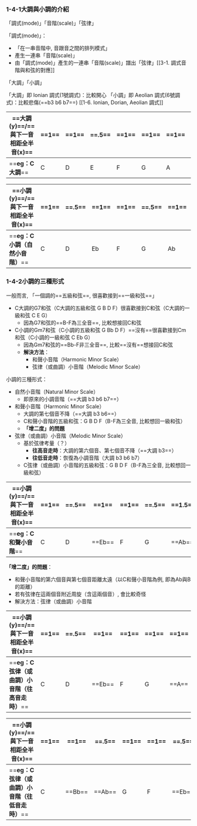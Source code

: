 
### 1-4-1大調與小調的介紹

「調式(mode)」「音階(scale)」「弦律」

「調式(mode)」：
- 「在一串音階中, 音跟音之間的排列模式」
- 產生一連串「音階(scale)」
- 由「調式(mode)」產生的一連串「音階(scale)」譜出「弦律」[[3-1. 調式音階與和弦的對應]]

「大調」「小調」

「大調」即 Ionian 調式(1號調式)：比較開心
「小調」即 Aeolian 調式(6號調式)：比較悲傷(==b3 b6 b7==)
[[1-6. Ionian, Dorian, Aeolian 調式]]

| ==**大調(y)**==/==**與下一音相距全半音(x)**== | ==**1**== | ==**1**== | ==**.5**== | ==**1**== | ==**1**== | ==**1**== | ==**.5**== |     |
| ---------------------------------- | --------- | --------- | ---------- | --------- | --------- | --------- | ---------- | --- |
| ==**eg：C大調**==                     | C         | D         | E          | F         | G         | A         | B          | C   |

| ==**小調(y)**==/==**與下一音相距全半音(x)**== | ==**1**== | ==**.5**== | ==**1**== | ==**1**== | ==**.5**== | ==**1**== | ==**1**== |     |
| ---------------------------------- | --------- | ---------- | --------- | --------- | ---------- | --------- | --------- | --- |
| ==**eg：C小調（自然小音階）**==              | C         | D          | Eb        | F         | G          | Ab        | Bb        | C   |


### 1-4-2小調的三種形式

一般而言, 「一個調的==五級和弦==, 很喜歡接到==一級和弦==」
- C大調的G7和弦（C大調的五級和弦 G B D F）很喜歡接到C和弦（C大調的一級和弦 C E G）
	- 因為G7和弦的==B-F為三全音==, 比較想接回C和弦
- C小調的Gm7和弦（C小調的五級和弦 G Bb D F）==沒有==很喜歡接到Cm和弦（C小調的一級和弦 C Eb G）
	- 因為Gm7和弦的==Bb-F非三全音==,  比較==沒有==想接回C和弦
	- **解決方法**：
		- 和聲小音階（Harmonic Minor Scale）
		- 弦律（或曲調）小音階（Melodic Minor Scale）


小調的三種形式：
- 自然小音階（Natural Minor Scale）
	- 即原來的小調音階（==大調 b3 b6 b7==）
- 和聲小音階（Harmonic Minor Scale）
	- 大調的第七個音不降（==大調 b3 b6==）
	- C和聲小音階的五級和弦：G B D F（B-F為三全音, 比較想回一級和弦）
	- **「增二度」的問題**
- 弦律（或曲調）小音階（Melodic Minor Scale）
	- 基於弦律考量（？）
		- **往高音走時**：大調的第六個音、第七個音不降（==大調 b3==）
		- **往低音走時**：恢復為小調音階（大調 b3 b6 b7）
	- C弦律（或曲調）小音階的五級和弦：G B D F（B-F為三全音, 比較想回一級和弦）


| ==**小調(y)**==/==**與下一音相距全半音(x)**== | ==**1**== | ==**.5**== | ==**1**== | ==**1**== | ==**.5**== | ==**1.5**== | ==**.5**== |     |
| ---------------------------------- | --------- | ---------- | --------- | --------- | ---------- | ----------- | ---------- | --- |
| ==**eg：C和聲小音階**==                  | C         | D          | ==Eb==    | F         | G          | ==Ab==      | ==B==      | C   |

**「增二度」的問題**：
- 和聲小音階的第六個音與第七個音距離太遠（以C和聲小音階為例, 即為Ab與B的距離）
- 若有弦律在這兩個音附近周旋（含這兩個音）, 會比較奇怪
- 解決方法：弦律（或曲調）小音階

| ==**小調(y)**==/==**與下一音相距全半音(x)**== | ==**1**== | ==**.5**== | ==**1**== | ==**1**== | ==**1**== | ==**1**== | ==**.5**== |     |
| ---------------------------------- | --------- | ---------- | --------- | --------- | --------- | --------- | ---------- | --- |
| ==**eg：C弦律（或曲調）小音階（往高音走時）**==      | C         | D          | ==Eb==    | F         | G         | ==A==     | ==B==      | C   |

| ==**小調(y)**==/==**與下一音相距全半音(x)**== | ==**1**== | ==**1**== | ==**.5**== | ==**1**== | ==**1**== | ==**.5**== | ==**1**== |     |
| ---------------------------------- | --------- | --------- | ---------- | --------- | --------- | ---------- | --------- | --- |
| ==**eg：C弦律（或曲調）小音階（往低音走時）**==      | C         | ==Bb==    | ==Ab==     | G         | F         | ==Eb==     | D         | C   |